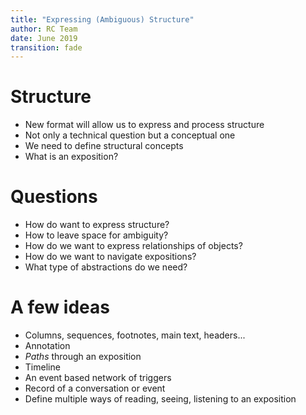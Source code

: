 ```yaml
---
title: "Expressing (Ambiguous) Structure"
author: RC Team
date: June 2019
transition: fade
---
```


# Structure 

* New format will allow us to express and process structure
* Not only a technical question but a conceptual one
* We need to define structural concepts 
* What is an exposition? 

# Questions

* How do want to express structure?
* How to leave space for ambiguity?
* How do we want to express relationships of objects?
* How do we want to navigate expositions?
* What type of abstractions do we need? 

# A few ideas

* Columns, sequences, footnotes, main text, headers...
* Annotation
* *Paths* through an exposition
* Timeline
* An event based network of triggers
* Record of a conversation or event 
* Define multiple ways of reading, seeing, listening to an exposition
